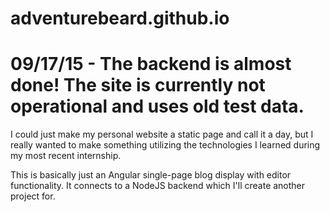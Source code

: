 # adventurebeard.github.io

# 09/17/15 - The backend is almost done! The site is currently not operational and uses old test data.

I could just make my personal website a static page and call it a day, but I really wanted to make something utilizing the technologies I learned during my most recent internship.

This is basically just an Angular single-page blog display with editor functionality. It connects to a NodeJS backend which I'll create another project for.
